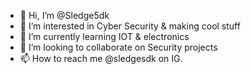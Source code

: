 - 👋 Hi, I’m @Sledge5dk
- 👀 I’m interested in Cyber Security & making cool stuff
- 🌱 I’m currently learning IOT & electronics
- 💞️ I’m looking to collaborate on Security projects
- 📫 How to reach me @sledgesdk on IG.

<!---
Sledge5dk/Sledge5dk is a ✨ special ✨ repository because its `README.md` (this file) appears on your GitHub profile.
You can click the Preview link to take a look at your changes.
--->
